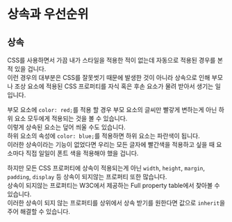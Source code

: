 # 상속과 우선순위

## 상속

CSS를 사용하면서 가끔 내가 스타일을 적용한 적이 없는데 자동으로 적용된 경우를 본 적 있을 겁니다.<br>
이런 경우의 대부분은 CSS를 잘못썻기 때문에 발생한 것이 아니라 상속으로 인해 부모나 조상 요소에 적용된 CSS 프로퍼티를 자식 혹은 후손 요소가 물려 받아서 생기는 일입니다.

부모 요소에 `color: red;`를 적용 할 경우 부모 요소의 글씨만 빨갛게 변하는게 아닌 하위 요소 모두에게 적용되는 것을 볼 수 있습니다.<br>
이렇게 상속된 요소는 덮어 씌울 수도 있습니다.<br>
하위 요소의 속성에 `color: blue;`를 적용하면 하위 요소는 파란색이 됩니다.<br>
이러한 상속이라는 기능이 없었다면 우리는 모든 글자에 빨간색을 적용하고 싶을 때 요소마다 직접 일일이 폰트 색을 적용해야 했을 겁니다.

하지만 모든 CSS 프로퍼티에 상속이 적용되는게 아닌 `width`, `height`, `margin`, `padding`, `display` 등 상속이 되지않는 프로퍼티 또한 많습니다.<br>
상속이 되지않는 프로퍼티는 W3C에서 제공하는 Full property table에서 찾아볼 수 있습니다.<br>
이러한 상속이 되지 않는 프로퍼티를 상위에서 상속 받기를 원한다면 값으로 `inherit`을 주어 해결할 수 있습니다.

